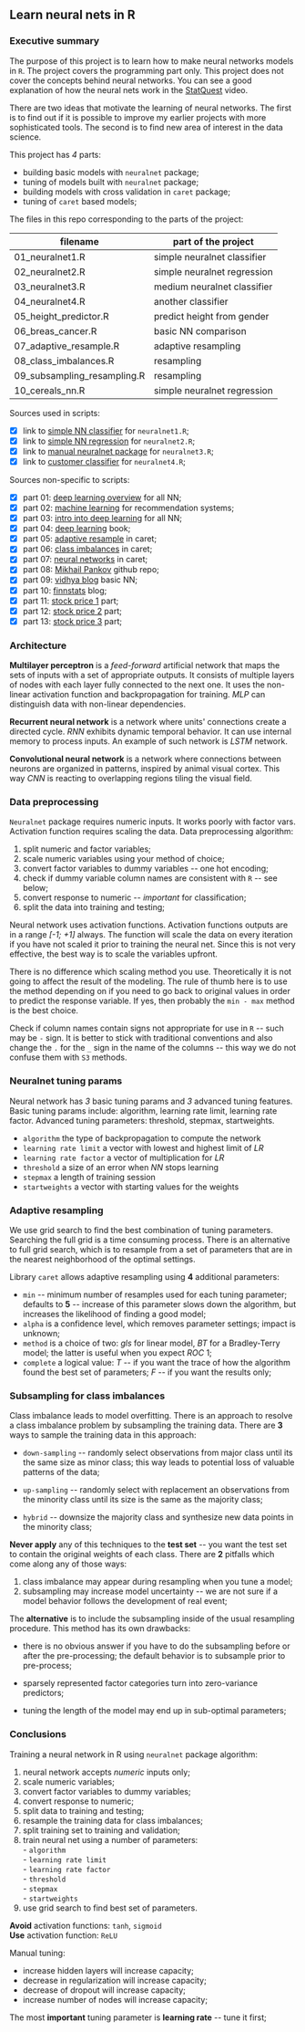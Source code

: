 ## Learn neural nets in R

### Executive summary

The purpose of this project is to learn how to make neural networks models in 
`R`. The project covers the programming part only. This project does not cover
the concepts behind neural networks. You can see a good explanation of how the
neural nets work in the [StatQuest] video. 

There are two ideas that motivate the learning of neural networks. The first is
to find out if it is possible to improve my earlier projects with more 
sophisticated tools. The second is to find new area of interest in the data 
science.

This project has *4* parts:

- building basic models with `neuralnet` package;  
- tuning of models built with `neuralnet` package;  
- building models with cross validation in `caret` package;  
- tuning of `caret` based models;  

The files in this repo corresponding to the parts of the project:

| filename                    | part of the project         |
|-----------------------------|-----------------------------|
| 01_neuralnet1.R             | simple neuralnet classifier |
| 02_neuralnet2.R             | simple neuralnet regression |
| 03_neuralnet3.R             | medium neuralnet classifier |
| 04_neuralnet4.R             | another classifier	    |
| 05_height_predictor.R       | predict height from gender  |
| 06_breas_cancer.R           | basic NN comparison         |
| 07_adaptive_resample.R      | adaptive resampling         |
| 08_class_imbalances.R       | resampling                  |
| 09_subsampling_resampling.R | resampling                  |
| 10_cereals_nn.R             | simple neuralnet regression |

Sources used in scripts:

- [x] link to [simple NN classifier] for `neuralnet1.R`;  
- [x] link to [simple NN regression] for `neuralnet2.R`;  
- [x] link to [manual neuralnet package] for `neuralnet3.R`;  
- [x] link to [customer classifier] for `neuralnet4.R`;  

Sources non-specific to scripts:

- [x] part 01: [deep learning overview] for all NN;  
- [x] part 02: [machine learning] for recommendation systems;  
- [x] part 03: [intro into deep learning] for all NN;  
- [x] part 04: [deep learning] book;  
- [x] part 05: [adaptive resample] in caret;  
- [x] part 06: [class imbalances] in caret;  
- [x] part 07: [neural networks] in caret;  
- [x] part 08: [Mikhail Pankov] github repo;
- [x] part 09: [vidhya blog] basic NN;  
- [x] part 10: [finnstats] blog;  
- [x] part 11: [stock price 1] part;  
- [x] part 12: [stock price 2] part;  
- [x] part 13: [stock price 3] part;  

### Architecture

**Multilayer perceptron** is a *feed-forward* artificial network that maps the
sets of inputs with a set of appropriate outputs. It consists of multiple layers
of nodes with each layer fully connected to the next one. It uses the non-linear
activation function and backpropagation for training. *MLP* can distinguish data
with non-linear dependencies.

**Recurrent neural network** is a network where units' connections create a
directed cycle. *RNN* exhibits dynamic temporal behavior. It can use internal
memory to process inputs. An example of such network is *LSTM* network.

**Convolutional neural network** is a network where connections between neurons
are organized in patterns, inspired by animal visual cortex. This way *CNN* is
reacting to overlapping regions tiling the visual field.

### Data preprocessing

`Neuralnet` package requires numeric inputs. It works poorly with factor vars.
Activation function requires scaling the data. Data preprocessing algorithm:

1. split numeric and factor variables;  
2. scale numeric variables using your method of choice;  
3. convert factor variables to dummy variables -- one hot encoding;  
4. check if dummy variable column names are consistent with `R` -- see below;  
5. convert response to numeric -- *important* for classification;  
6. split the data into training and testing;  

Neural network uses activation functions. Activation functions outputs are in a
range *[-1; +1]* always. The function will scale the data on every iteration if
you have not scaled it prior to training the neural net. Since this is not very
effective, the best way is to scale the variables upfront.

There is no difference which scaling method you use. Theoretically it is not
going to affect the result of the modeling. The rule of thumb here is to use
the method depending on if you need to go back to original values in order to
predict the response variable. If yes, then probably the `min - max` method is
the best choice.

Check if column names contain signs not appropriate for use in `R` -- such
may be `-` sign. It is better to stick with traditional conventions and also
change the `.` for the `_` sign in the name of the columns -- this way we do
not confuse them with `S3` methods.

### Neuralnet tuning params

Neural network has *3* basic tuning params and *3* advanced tuning features.
Basic tuning params include: algorithm, learning rate limit, learning rate 
factor. Advanced tuning parameters: threshold, stepmax, startweights.

 - `algorithm`              the type of backpropagation to compute the network  
 - `learning rate limit`    a vector with lowest and highest limit of *LR*  
 - `learning rate factor`   a vector of multiplication for *LR*  
 - `threshold`              a size of an error when *NN* stops learning  
 - `stepmax`                a length of training session  
 - `startweights`           a vector with starting values for the weights  
 
### Adaptive resampling

We use grid search to find the best combination of tuning parameters. Searching
the full grid is a time consuming process. There is an alternative to full grid
search, which is to resample from a set of parameters that are in the nearest
neighborhood of the optimal settings.

Library `caret` allows adaptive resampling using **4** additional parameters:

- `min` -- minimum number of resamples used for each tuning parameter; defaults 
to **5** -- increase of this parameter slows down the algorithm, but increases
the likelihood of finding a good model;  
- `alpha` is a confidence level, which removes parameter settings; impact is
unknown;  
- `method` is a choice of two: *gls* for linear model, *BT* for a Bradley-Terry
model; the latter is useful when you expect $ROC ~ 1$;  
- `complete` a logical value: *T* -- if you want the trace of how the algorithm
found the best set of parameters; *F* -- if you want the results only;


### Subsampling for class imbalances

Class imbalance leads to model overfitting. There is an approach to resolve a 
class imbalance problem by subsampling the training data. There are **3** ways
to sample the training data in this approach:

- `down-sampling` -- randomly select observations from major class until its
the same size as minor class; this way leads to potential loss of valuable
patterns of the data;  

- `up-sampling` -- randomly select with replacement an observations from the 
minority class until its size is the same as the majority class;

- `hybrid` -- downsize the majority class and synthesize new data points in the
minority class;

**Never apply** any of this techniques to the **test set** -- you want the test
set to contain the original weights of each class. There are **2** pitfalls
which come along any of those ways:

1. class imbalance may appear during resampling when you tune a model;  
2. subsampling may increase model uncertainty -- we are not sure if a model
behavior follows the development of real event;

The **alternative** is to include the subsampling inside of the usual resampling
procedure. This method has its own drawbacks:

- there is no obvious answer if you have to do the subsampling before or after
the pre-processing; the default behavior is to subsample prior to pre-process;  

- sparsely represented factor categories turn into zero-variance predictors;  
- tuning the length of the model may end up in sub-optimal parameters;  

### Conclusions

Training a neural network in R using `neuralnet` package algorithm:

1. neural network accepts *numeric* inputs only;  
2. scale numeric variables;  
3. convert factor variables to dummy variables;  
4. convert response to numeric;  
5. split data to training and testing;  
6. resample the training data for class imbalances;  
7. split training set to training and validation;  
7. train neural net using a number of parameters:  
        - `algorithm`  
        - `learning rate limit`  
        - `learning rate factor`    
        - `threshold`   
        - `stepmax`              
        - `startweights`  
8. use grid search to find best set of parameters.  

**Avoid** activation functions: `tanh`, `sigmoid`  
**Use** activation function: `ReLU`  

Manual tuning:

- increase hidden layers will increase capacity;  
- decrease in regularization will increase capacity;  
- decrease of dropout will increase capacity;  
- increase number of nodes will increase capacity;  

The most **important** tuning parameter is **learning rate** -- tune it first;


<br />
<br />

[StatQuest]: https://www.youtube.com/watch?v=CqOfi41LfDw&list=PLblh5JKOoLUIxGDQs4LFFD--41Vzf-ME1
[simple NN classifier]: https://www.r-bloggers.com/2018/10/neuralnet-train-and-test-neural-networks-using-r/
[simple NN regression]: https://www.r-bloggers.com/2015/09/fitting-a-neural-network-in-r-neuralnet-package/
[manual neuralnet package]: https://rdrr.io/cran/neuralnet/man/neuralnet-package.html
[customer classifier]: http://www.learnbymarketing.com/tutorials/neural-networks-in-r-tutorial/
[deep learning overview]: https://www.r-bloggers.com/2017/02/deep-learning-in-r-2/
[machine learning]: https://rafalab.github.io/dsbook/introduction-to-machine-learning.html
[intro into deep learning]: https://koalaverse.github.io/machine-learning-in-R/deep-neural-networks.html
[deep learning]: https://srdas.github.io/DLBook/
[adaptive resample]: https://topepo.github.io/caret/adaptive-resampling.html
[class imbalances]: https://topepo.github.io/caret/subsampling-for-class-imbalances.html
[neural networks]: https://topepo.github.io/caret/train-models-by-tag.html#neural-network
[Mikhail Pankov]: https://github.com/Mishkail/NeuralNetR
[vidhya blog]: https://www.analyticsvidhya.com/blog/2017/09/creating-visualizing-neural-network-in-r/
[finnstats]: https://www.r-bloggers.com/2021/04/deep-neural-network-in-r/
[stock price 1]: https://stackoverflow.com/questions/38010806/predicting-price-using-previous-prices-with-r-and-neural-networks-neuralnet
[stock price 2]: https://github.com/niki864/Simple-Stock-Predictor-xgboost-knn-
[stock price 3]: https://stats.stackexchange.com/questions/44962/r-neural-net-training-and-prediction


